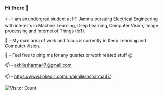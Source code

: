 ### Hi there 👋

⚡ - I am an undergrad student at IIT Jammu pursuing Electrical Engineering with interests in Machine Learning, Deep Learning, Computer Vision, Image processing and Internet of Things (IoT).

🔭 - My main area of work and focus is currently in Deep Learning and Computer Vision.

💬 - Feel free to ping me for any queries or work related stuff @:

📫 - akhilesharma47@gmail.com

📫 - https://www.linkedin.com/in/akhileshsharma47/

![Visitor Count](https://profile-counter.glitch.me/{Akhilesh64}/count.svg)
<!--
**Akhilesh64/Akhilesh64** is a ✨ _special_ ✨ repository because its `README.md` (this file) appears on your GitHub profile.

Here are some ideas to get you started:

- 🔭 I’m currently working on ...
- 🌱 I’m currently learning ...
- 👯 I’m looking to collaborate on ...
- 🤔 I’m looking for help with ...
- 💬 Ask me about ...
- 📫 How to reach me: ...
- 😄 Pronouns: ...
- ⚡ Fun fact: ...
-->
